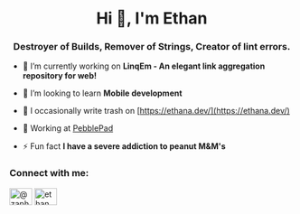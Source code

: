 <h1 align="center">Hi 👋, I'm Ethan</h1>
<h3 align="center">Destroyer of Builds, Remover of Strings, Creator of lint errors.</h3>

- 🔭 I’m currently working on **LinqEm - An elegant link aggregation repository for web!**

- 🌱 I’m looking to learn **Mobile development**

- 📝 I occasionally write trash on [https://ethana.dev/](https://ethana.dev/)

- 📄 Working at [PebblePad](PebblePad)

- ⚡ Fun fact **I have a severe addiction to peanut M&M's**

<h3 align="left">Connect with me:</h3>
<p align="left">
<a href="https://dev.to/@zaphod" target="blank"><img align="center" src="https://cdn.jsdelivr.net/npm/simple-icons@3.0.1/icons/dev-dot-to.svg" alt="@zaphod" height="30" width="40" /></a>
<a href="https://twitter.com/ethan_ando" target="blank"><img align="center" src="https://cdn.jsdelivr.net/npm/simple-icons@3.0.1/icons/twitter.svg" alt="ethan_ando" height="30" width="40" /></a>
</p>
